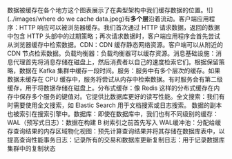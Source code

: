 数据被缓存在各个地方这个图表展示了在典型架构中我们缓存数据的位置。![](../images/where do we cache data.jpeg)有**多个层**沿着流动。客户端应用程序：HTTP 响应可以被浏览器缓存。我们首次通过 HTTP 请求数据，返回的数据中包含 HTTP 头部中的过期策略；再次请求数据时，客户端应用程序会首先尝试从浏览器缓存中检索数据。CDN：CDN 缓存静态网络资源。客户端可以从附近的 CDN 节点检索数据。负载均衡器：负载均衡器可以缓存资源。消息基础设施：消息代理首先将消息存储在磁盘上，然后消费者以自己的速度检索它们。根据保留策略，数据在 Kafka 集群中缓存一段时间。服务：服务中有多个层次的缓存。如果数据未缓存在 CPU 缓存中，服务将尝试从内存中检索数据。有时服务会有第二级缓存，用于将数据存储在磁盘上。分布式缓存：像 Redis 这样的分布式缓存在内存中保存多个服务的键值对。它提供比数据库更好的读写性能。全文搜索：我们有时需要使用全文搜索，如 Elastic Search 用于文档搜索或日志搜索。 数据的副本也被索引在搜索引擎中。数据库：即使在数据库中，我们也有不同级别的缓存：WAL（预写式日志）：数据在构建 B 树索引之前首先写入 WAL缓冲池：分配给缓存查询结果的内存区域物化视图：预先计算查询结果并将其存储在数据库表中，以提高查询性能事务日志：记录所有的交易和数据库更新复制日志：用于记录数据库集群中的复制状态